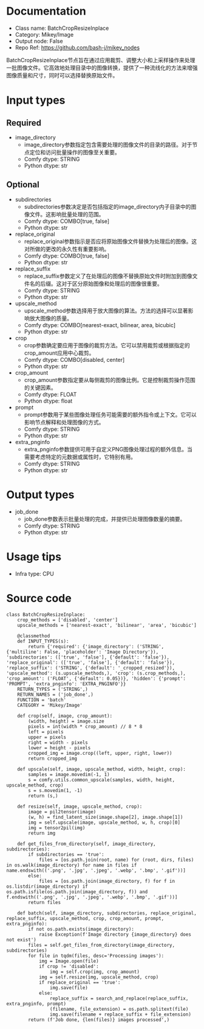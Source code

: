 # Documentation
- Class name: BatchCropResizeInplace
- Category: Mikey/Image
- Output node: False
- Repo Ref: https://github.com/bash-j/mikey_nodes

BatchCropResizeInplace节点旨在通过应用裁剪、调整大小和上采样操作来处理一批图像文件。它高效地处理目录中的图像转换，提供了一种流线化的方法来增强图像质量和尺寸，同时可以选择替换原始文件。

# Input types
## Required
- image_directory
    - image_directory参数指定包含需要处理的图像文件的目录的路径。对于节点定位和访问批量操作的图像至关重要。
    - Comfy dtype: STRING
    - Python dtype: str
## Optional
- subdirectories
    - subdirectories参数决定是否包括指定的image_directory内子目录中的图像文件。这影响批量处理的范围。
    - Comfy dtype: COMBO[true, false]
    - Python dtype: str
- replace_original
    - replace_original参数指示是否应将原始图像文件替换为处理后的图像。这对所做的更改的永久性有重要影响。
    - Comfy dtype: COMBO[true, false]
    - Python dtype: str
- replace_suffix
    - replace_suffix参数定义了在处理后的图像不替换原始文件时附加到图像文件名的后缀。这对于区分原始图像和处理后的图像很重要。
    - Comfy dtype: STRING
    - Python dtype: str
- upscale_method
    - upscale_method参数选择用于放大图像的算法。方法的选择可以显著影响放大图像的质量。
    - Comfy dtype: COMBO[nearest-exact, bilinear, area, bicubic]
    - Python dtype: str
- crop
    - crop参数确定要应用于图像的裁剪方法。它可以禁用裁剪或根据指定的crop_amount应用中心裁剪。
    - Comfy dtype: COMBO[disabled, center]
    - Python dtype: str
- crop_amount
    - crop_amount参数指定要从每侧裁剪的图像比例。它是控制裁剪操作范围的关键因素。
    - Comfy dtype: FLOAT
    - Python dtype: float
- prompt
    - prompt参数用于某些图像处理任务可能需要的额外指令或上下文。它可以影响节点解释和处理图像的方式。
    - Comfy dtype: STRING
    - Python dtype: str
- extra_pnginfo
    - extra_pnginfo参数提供可用于自定义PNG图像处理过程的额外信息。当需要考虑特定的元数据或属性时，它特别有用。
    - Comfy dtype: STRING
    - Python dtype: str

# Output types
- job_done
    - job_done参数表示批量处理的完成，并提供已处理图像数量的摘要。
    - Comfy dtype: STRING
    - Python dtype: str

# Usage tips
- Infra type: CPU

# Source code
```
class BatchCropResizeInplace:
    crop_methods = ['disabled', 'center']
    upscale_methods = ['nearest-exact', 'bilinear', 'area', 'bicubic']

    @classmethod
    def INPUT_TYPES(s):
        return {'required': {'image_directory': ('STRING', {'multiline': False, 'placeholder': 'Image Directory'}), 'subdirectories': (['true', 'false'], {'default': 'false'}), 'replace_original': (['true', 'false'], {'default': 'false'}), 'replace_suffix': ('STRING', {'default': '_cropped_resized'}), 'upscale_method': (s.upscale_methods,), 'crop': (s.crop_methods,), 'crop_amount': ('FLOAT', {'default': 0.05})}, 'hidden': {'prompt': 'PROMPT', 'extra_pnginfo': 'EXTRA_PNGINFO'}}
    RETURN_TYPES = ('STRING',)
    RETURN_NAMES = ('job_done',)
    FUNCTION = 'batch'
    CATEGORY = 'Mikey/Image'

    def crop(self, image, crop_amount):
        (width, height) = image.size
        pixels = int(width * crop_amount) // 8 * 8
        left = pixels
        upper = pixels
        right = width - pixels
        lower = height - pixels
        cropped_img = image.crop((left, upper, right, lower))
        return cropped_img

    def upscale(self, image, upscale_method, width, height, crop):
        samples = image.movedim(-1, 1)
        s = comfy.utils.common_upscale(samples, width, height, upscale_method, crop)
        s = s.movedim(1, -1)
        return (s,)

    def resize(self, image, upscale_method, crop):
        image = pil2tensor(image)
        (w, h) = find_latent_size(image.shape[2], image.shape[1])
        img = self.upscale(image, upscale_method, w, h, crop)[0]
        img = tensor2pil(img)
        return img

    def get_files_from_directory(self, image_directory, subdirectories):
        if subdirectories == 'true':
            files = [os.path.join(root, name) for (root, dirs, files) in os.walk(image_directory) for name in files if name.endswith(('.png', '.jpg', '.jpeg', '.webp', '.bmp', '.gif'))]
        else:
            files = [os.path.join(image_directory, f) for f in os.listdir(image_directory) if os.path.isfile(os.path.join(image_directory, f)) and f.endswith(('.png', '.jpg', '.jpeg', '.webp', '.bmp', '.gif'))]
        return files

    def batch(self, image_directory, subdirectories, replace_original, replace_suffix, upscale_method, crop, crop_amount, prompt, extra_pnginfo):
        if not os.path.exists(image_directory):
            raise Exception(f'Image directory {image_directory} does not exist')
        files = self.get_files_from_directory(image_directory, subdirectories)
        for file in tqdm(files, desc='Processing images'):
            img = Image.open(file)
            if crop != 'disabled':
                img = self.crop(img, crop_amount)
            img = self.resize(img, upscale_method, crop)
            if replace_original == 'true':
                img.save(file)
            else:
                replace_suffix = search_and_replace(replace_suffix, extra_pnginfo, prompt)
                (filename, file_extension) = os.path.splitext(file)
                img.save(filename + replace_suffix + file_extension)
        return (f'Job done, {len(files)} images processed',)
```